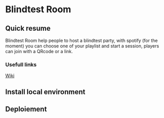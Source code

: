 # Blindtest Room #
## Quick resume ##
Blindtest Room help people to host a blindtest party, with spotify (for the moment) you can choose one of your playlist and start a session, players can join with a QRcode or a link.
### Usefull links ###
[Wiki](https://github.com/ThomasLuton/blindtest-room/wiki)
## Install local environment ##
## Deploiement ## 
